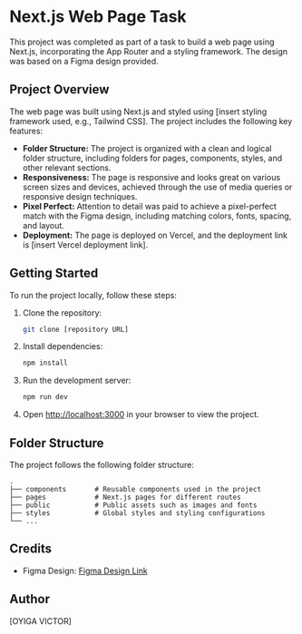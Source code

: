 # Next.js Web Page Task

This project was completed as part of a task to build a web page using Next.js, incorporating the App Router and a styling framework. The design was based on a Figma design provided.

## Project Overview

The web page was built using Next.js and styled using [insert styling framework used, e.g., Tailwind CSS]. The project includes the following key features:

- **Folder Structure:** The project is organized with a clean and logical folder structure, including folders for pages, components, styles, and other relevant sections.
- **Responsiveness:** The page is responsive and looks great on various screen sizes and devices, achieved through the use of media queries or responsive design techniques.
- **Pixel Perfect:** Attention to detail was paid to achieve a pixel-perfect match with the Figma design, including matching colors, fonts, spacing, and layout.
- **Deployment:** The page is deployed on Vercel, and the deployment link is [insert Vercel deployment link].

## Getting Started

To run the project locally, follow these steps:

1. Clone the repository:
   ```bash
   git clone [repository URL]
   ```
2. Install dependencies:
   ```bash
   npm install
   ```
3. Run the development server:
   ```bash
   npm run dev
   ```
4. Open [http://localhost:3000](http://localhost:3000) in your browser to view the project.

## Folder Structure

The project follows the following folder structure:

```
.
├── components       # Reusable components used in the project
├── pages            # Next.js pages for different routes
├── public           # Public assets such as images and fonts
├── styles           # Global styles and styling configurations
└── ...
```

## Credits

- Figma Design: [Figma Design Link](https://www.figma.com/file/ncdBNWKrbpSqMTRRc7Czl2/Task-Design?type=design&node-id=0%3A1&mode=design&t=zyruhR5piCxgtPnQ-1)

## Author

[OYIGA VICTOR]


